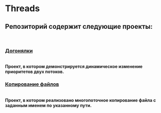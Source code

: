 # Threads
<h2>Репозиторий содержит следующие проекты: </h2><br>
<h3><a href="https://github.com/RiazanovKS/Threads/tree/master/src/ru/rks/Races">Догонялки</a></h3><br>
<b>Проект, в котором демонстрируется динамическое изменение приоритетов двух потоков.</b><br>
<h3><a href="https://github.com/RiazanovKS/Threads/tree/master/src/ru/rks/copyfiles">Копирование файлов</a></h3><br>
<b>Проект, в котором реализовано многопоточное копирование файла с заданным именем по указанному пути.</b><br>

